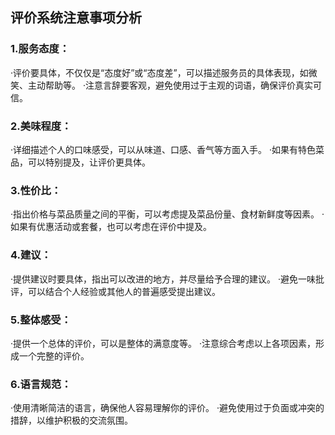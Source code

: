 
## 评价系统注意事项分析

### 1.服务态度：

·评价要具体，不仅仅是“态度好”或“态度差”，可以描述服务员的具体表现，如微笑、主动帮助等。
·注意言辞要客观，避免使用过于主观的词语，确保评价真实可信。

### 2.美味程度：

·详细描述个人的口味感受，可以从味道、口感、香气等方面入手。
·如果有特色菜品，可以特别提及，让评价更具体。

### 3.性价⽐：

·指出价格与菜品质量之间的平衡，可以考虑提及菜品份量、食材新鲜度等因素。
·如果有优惠活动或套餐，也可以考虑在评价中提及。

### 4.建议：

·提供建议时要具体，指出可以改进的地方，并尽量给予合理的建议。
·避免一味批评，可以结合个人经验或其他人的普遍感受提出建议。

### 5.整体感受：

·提供一个总体的评价，可以是整体的满意度等。
·注意综合考虑以上各项因素，形成一个完整的评价。

### 6.语言规范：

·使用清晰简洁的语言，确保他人容易理解你的评价。
·避免使用过于负面或冲突的措辞，以维护积极的交流氛围。
